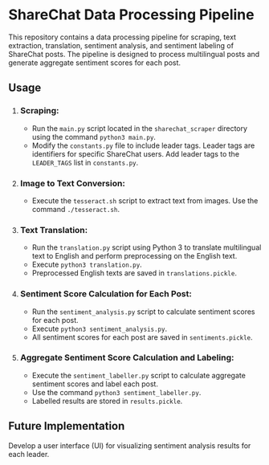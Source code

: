 <!DOCTYPE html>
<html lang="en">
<head>
  <meta charset="UTF-8">
  <meta name="viewport" content="width=device-width, initial-scale=1.0">
</head>
<body>
  <h1>ShareChat Data Processing Pipeline</h1>
  <p>This repository contains a data processing pipeline for scraping, text extraction, translation, sentiment analysis, and sentiment labeling of ShareChat posts. The pipeline is designed to process multilingual posts and generate aggregate sentiment scores for each post.</p>

  <h2>Usage</h2>

  <ol>
    <li>
      <h3>Scraping:</h3>
      <ul>
        <li>Run the <code>main.py</code> script located in the <code>sharechat_scraper</code> directory using the command <code>python3 main.py</code>.</li>
        <li>Modify the <code>constants.py</code> file to include leader tags. Leader tags are identifiers for specific ShareChat users. Add leader tags to the <code>LEADER_TAGS</code> list in <code>constants.py</code>.</li>
      </ul>
    </li>
    <li>
      <h3>Image to Text Conversion:</h3>
      <ul>
        <li>Execute the <code>tesseract.sh</code> script to extract text from images. Use the command <code>./tesseract.sh</code>.</li>
      </ul>
    </li>
    <li>
      <h3>Text Translation:</h3>
      <ul>
        <li>Run the <code>translation.py</code> script using Python 3 to translate multilingual text to English and perform preprocessing on the English text.</li>
        <li>Execute <code>python3 translation.py</code>.</li>
        <li>Preprocessed English texts are saved in <code>translations.pickle</code>.</li>
      </ul>
    </li>
    <li>
      <h3>Sentiment Score Calculation for Each Post:</h3>
      <ul>
        <li>Run the <code>sentiment_analysis.py</code> script to calculate sentiment scores for each post.</li>
        <li>Execute <code>python3 sentiment_analysis.py</code>.</li>
        <li>All sentiment scores for each post are saved in <code>sentiments.pickle</code>.</li>
      </ul>
    </li>
    <li>
      <h3>Aggregate Sentiment Score Calculation and Labeling:</h3>
      <ul>
        <li>Execute the <code>sentiment_labeller.py</code> script to calculate aggregate sentiment scores and label each post.</li>
        <li>Use the command <code>python3 sentiment_labeller.py</code>.</li>
        <li>Labelled results are stored in <code>results.pickle</code>.</li>
      </ul>
    </li>
  </ol>

  <h2>Future Implementation</h2>
  <p>Develop a user interface (UI) for visualizing sentiment analysis results for each leader.</p>
</body>
</html>
